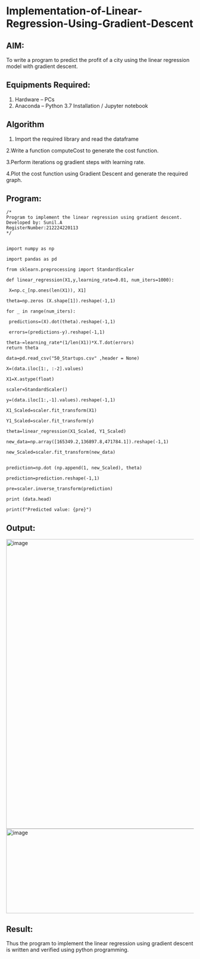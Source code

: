 # Implementation-of-Linear-Regression-Using-Gradient-Descent

## AIM:
To write a program to predict the profit of a city using the linear regression model with gradient descent.

## Equipments Required:
1. Hardware – PCs
2. Anaconda – Python 3.7 Installation / Jupyter notebook

## Algorithm

1. Import the required library and read the dataframe
   
2.Write a function computeCost to generate the cost function.

3.Perform iterations og gradient steps with learning rate.

4.Plot the cost function using Gradient Descent and generate the required graph.


## Program:
```
/*
Program to implement the linear regression using gradient descent.
Developed by: Sunil.A
RegisterNumber:212224220113  
*/


import numpy as np

import pandas as pd

from sklearn.preprocessing import StandardScaler

def linear_regression(X1,y,learning_rate=0.01, num_iters=1000):
    
 X=np.c_[np.ones(len(X1)), X1]

theta=np.zeros (X.shape[1]).reshape(-1,1)
    
for _ in range(num_iters):
         
 predictions=(X).dot(theta).reshape(-1,1)
         
 errors=(predictions-y).reshape(-1,1)
         
theta-=learning_rate*(1/len(X1))*X.T.dot(errors)
return theta

data=pd.read_csv("50_Startups.csv" ,header = None) 

X=(data.iloc[1:, :-2].values)

X1=X.astype(float)

scaler=StandardScaler()

y=(data.iloc[1:,-1].values).reshape(-1,1)

X1_Scaled=scaler.fit_transform(X1)

Y1_Scaled=scaler.fit_transform(y)

theta=linear_regression(X1_Scaled, Y1_Scaled)

new_data=np.array([165349.2,136897.8,471784.1]).reshape(-1,1)

new_Scaled=scaler.fit_transform(new_data)


prediction=np.dot (np.append(1, new_Scaled), theta)

prediction=prediction.reshape(-1,1)

pre=scaler.inverse_transform(prediction)

print (data.head)

print(f"Predicted value: {pre}")
```

## Output:
<img width="698" height="777" alt="image" src="https://github.com/user-attachments/assets/8c0d1098-3d5e-4946-a31a-b25a8af6c156" />

<img width="628" height="227" alt="image" src="https://github.com/user-attachments/assets/5bb98529-05e0-4a8a-8e8f-45b68e5fcbd2" />


## Result:
Thus the program to implement the linear regression using gradient descent is written and verified using python programming.
